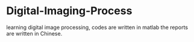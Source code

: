 # Digital-Imaging-Process
learning digital image processing, codes are written in matlab
the reports are written in Chinese.
